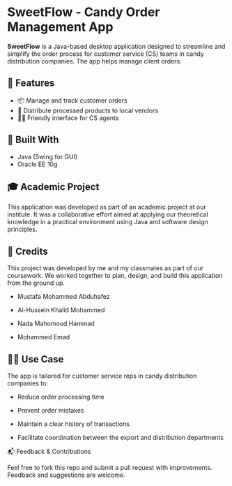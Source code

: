 # SweetFlow - Candy Order Management App

**SweetFlow** is a Java-based desktop application designed to streamline and simplify the order process for customer service (CS) teams in candy distribution companies. The app helps manage client orders.

## 🚀 Features

- 📦 Manage and track customer orders
- 🛒 Distribute processed products to local vendors
- 🧑‍💻 Friendly interface for CS agents

## 🧱 Built With

- Java (Swing for GUI)
- Oracle EE 10g

## 🎓 Academic Project

This application was developed as part of an academic project at our institute. It was a collaborative effort aimed at applying our theoretical knowledge in a practical environment using Java and software design principles.

## 🤝 Credits

This project was developed by me and my classmates as part of our coursework. We worked together to plan, design, and build this application from the ground up.

   - Mustafa Mohammed Abduhafez

   - Al-Hussein Khalid Mohammed

   - Nada Mahomoud Hammad

   - Mohammed Emad

## 👨‍💼 Use Case

The app is tailored for customer service reps in candy distribution companies to:

   - Reduce order processing time

   - Prevent order mistakes

   - Maintain a clear history of transactions

   - Facilitate coordination between the export and distribution departments

📬 Feedback & Contributions

Feel free to fork this repo and submit a pull request with improvements. Feedback and suggestions are welcome.
